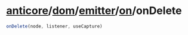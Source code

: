 # [anticore](../../../../../../#reference)/[dom](../../../#reference)/[emitter](../../#reference)/[on](../#reference)/<a name="reference">onDelete</a>

```js
onDelete(node, listener, useCapture)
```